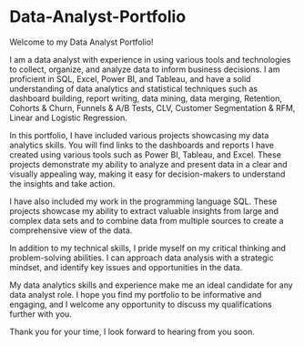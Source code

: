 # Data-Analyst-Portfolio

Welcome to my Data Analyst Portfolio!

I am a data analyst with experience in using various tools and technologies to collect, organize, and analyze data to inform business decisions. I am proficient in SQL, Excel, Power BI, and Tableau, and have a solid understanding of data analytics and statistical techniques such as dashboard building, report writing, data mining, data merging, Retention, Cohorts & Churn, Funnels & A/B Tests,  CLV, Customer Segmentation & RFM,  Linear and Logistic Regression.

In this portfolio, I have included various projects showcasing my data analytics skills. You will find links to the dashboards and reports I have created using various tools such as Power BI, Tableau, and Excel. These projects demonstrate my ability to analyze and present data in a clear and visually appealing way, making it easy for decision-makers to understand the insights and take action.

I have also included my work in the programming language SQL. These projects showcase my ability to extract valuable insights from large and complex data sets and to combine data from multiple sources to create a comprehensive view of the data.

In addition to my technical skills, I pride myself on my critical thinking and problem-solving abilities. I can approach data analysis with a strategic mindset, and identify key issues and opportunities in the data.

My data analytics skills and experience make me an ideal candidate for any data analyst role. I hope you find my portfolio to be informative and engaging, and I welcome any opportunity to discuss my qualifications further with you.

Thank you for your time, I look forward to hearing from you soon.
